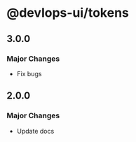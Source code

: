 # @devlops-ui/tokens

## 3.0.0

### Major Changes

- Fix bugs

## 2.0.0

### Major Changes

- Update docs
